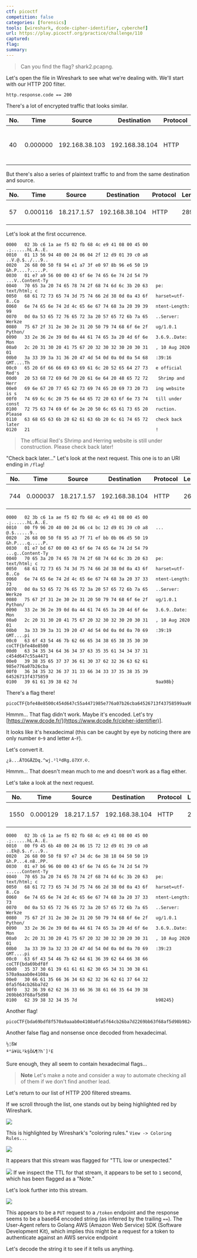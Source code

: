 ```yaml
---
ctf: picoctf
competition: false
categories: [forensics]
tools: [wireshark, dcode-cipher-identifier, cyberchef]
url: https://play.picoctf.org/practice/challenge/110
captured: 
flag: 
summary:
---
```


> Can you find the flag? shark2.pcapng.

Let's open the file in Wireshark to see what we're dealing with. We'll start with our HTTP 200 filter.

```
http.response.code == 200
```

There's a lot of encrypted traffic that looks similar.

| No. | Time     | Source          | Destination    | Protocol | Length | Info                                                         |
| --- | -------- | -------------- | -------------- | -------- | ------ | ------------------------------------------------------------ |
| 40  | 0.000000 | 192.168.38.103 | 192.168.38.104 | HTTP     | 553    | HTTP/1.1 200   (application/http-kerberos-session-encrypted) |

But there's also a series of plaintext traffic to and from the same destination and source.

| No. | Time     | Source       | Destination    | Protocol | Length | Info                         |
| --- | -------- | ----------- | -------------- | -------- | ------ | ---------------------------- |
| 57  | 0.000116 | 18.217.1.57 | 192.168.38.104 | HTTP     | 289    | HTTP/1.0 200 OK  (text/html) |

Let's look at the first occurrence.

```
0000   02 3b c6 1a ae f5 02 fb 68 4c e9 41 08 00 45 00   .;......hL.A..E.
0010   01 13 56 94 40 00 24 06 04 2f 12 d9 01 39 c0 a8   ..V.@.$../...9..
0020   26 68 00 50 f8 94 e1 a7 3f e0 97 8b 96 e6 50 19   &h.P....?.....P.
0030   01 e7 a9 56 00 00 43 6f 6e 74 65 6e 74 2d 54 79   ...V..Content-Ty
0040   70 65 3a 20 74 65 78 74 2f 68 74 6d 6c 3b 20 63   pe: text/html; c
0050   68 61 72 73 65 74 3d 75 74 66 2d 38 0d 0a 43 6f   harset=utf-8..Co
0060   6e 74 65 6e 74 2d 4c 65 6e 67 74 68 3a 20 39 39   ntent-Length: 99
0070   0d 0a 53 65 72 76 65 72 3a 20 57 65 72 6b 7a 65   ..Server: Werkze
0080   75 67 2f 31 2e 30 2e 31 20 50 79 74 68 6f 6e 2f   ug/1.0.1 Python/
0090   33 2e 36 2e 39 0d 0a 44 61 74 65 3a 20 4d 6f 6e   3.6.9..Date: Mon
00a0   2c 20 31 30 20 41 75 67 20 32 30 32 30 20 30 31   , 10 Aug 2020 01
00b0   3a 33 39 3a 31 36 20 47 4d 54 0d 0a 0d 0a 54 68   :39:16 GMT....Th
00c0   65 20 6f 66 66 69 63 69 61 6c 20 52 65 64 27 73   e official Red's
00d0   20 53 68 72 69 6d 70 20 61 6e 64 20 48 65 72 72    Shrimp and Herr
00e0   69 6e 67 20 77 65 62 73 69 74 65 20 69 73 20 73   ing website is s
00f0   74 69 6c 6c 20 75 6e 64 65 72 20 63 6f 6e 73 74   till under const
0100   72 75 63 74 69 6f 6e 2e 20 50 6c 65 61 73 65 20   ruction. Please 
0110   63 68 65 63 6b 20 62 61 63 6b 20 6c 61 74 65 72   check back later
0120   21                                                !
```

> The official Red's Shrimp and Herring website is still under construction. Please check back later!

"Check back later..." Let's look at the next request. This one is to an URI ending in `/flag`!

|No.|Time    |Source      |Destination   |Protocol|Length|Info                        |
|---|--------|-----------|--------------|--------|------|----------------------------|
|744|0.000037|18.217.1.57|192.168.38.104|HTTP    |263   |HTTP/1.0 200 OK  (text/html)|

```
0000   02 3b c6 1a ae f5 02 fb 68 4c e9 41 08 00 45 00   .;......hL.A..E.
0010   00 f9 96 20 40 00 24 06 c4 bc 12 d9 01 39 c0 a8   ... @.$......9..
0020   26 68 00 50 f8 95 a3 7f 71 ef bb 0b 06 d5 50 19   &h.P....q.....P.
0030   01 e7 bd 67 00 00 43 6f 6e 74 65 6e 74 2d 54 79   ...g..Content-Ty
0040   70 65 3a 20 74 65 78 74 2f 68 74 6d 6c 3b 20 63   pe: text/html; c
0050   68 61 72 73 65 74 3d 75 74 66 2d 38 0d 0a 43 6f   harset=utf-8..Co
0060   6e 74 65 6e 74 2d 4c 65 6e 67 74 68 3a 20 37 33   ntent-Length: 73
0070   0d 0a 53 65 72 76 65 72 3a 20 57 65 72 6b 7a 65   ..Server: Werkze
0080   75 67 2f 31 2e 30 2e 31 20 50 79 74 68 6f 6e 2f   ug/1.0.1 Python/
0090   33 2e 36 2e 39 0d 0a 44 61 74 65 3a 20 4d 6f 6e   3.6.9..Date: Mon
00a0   2c 20 31 30 20 41 75 67 20 32 30 32 30 20 30 31   , 10 Aug 2020 01
00b0   3a 33 39 3a 31 39 20 47 4d 54 0d 0a 0d 0a 70 69   :39:19 GMT....pi
00c0   63 6f 43 54 46 7b 62 66 65 34 38 65 38 35 30 30   coCTF{bfe48e8500
00d0   63 34 35 34 64 36 34 37 63 35 35 61 34 34 37 31   c454d647c55a4471
00e0   39 38 35 65 37 37 36 61 30 37 62 32 36 63 62 61   985e776a07b26cba
00f0   36 34 35 32 36 37 31 33 66 34 33 37 35 38 35 39   64526713f4375859
0100   39 61 61 39 38 62 7d                              9aa98b}
```

There's a flag there!

```
picoCTF{bfe48e8500c454d647c55a4471985e776a07b26cba64526713f43758599aa98b}
```

Hmmm... That flag didn't work. Maybe it's encoded. Let's try [https://www.dcode.fr/](https://www.dcode.fr/cipher-identifier)].

It looks like it's hexadecimal (this can be caught by eye by noticing there are only number `0`-`9` and letter `A`-`F`).

Let's convert it.

```
¿ä...ÄTÖGÅZDq.^wj.²lºdRg.ô7XY.©.
```

Hmmm... That doesn't mean much to me and doesn't work as a flag either.

Let's take a look at the next request.

| No.  | Time     | Source      | Destination    | Protocol | Length | Info                         |
| ---- | -------- | ----------- | -------------- | -------- | ------ | ---------------------------- |
| 1550 | 0.000129 | 18.217.1.57 | 192.168.38.104 | HTTP     | 263    | HTTP/1.0 200 OK  (text/html) |

```
0000   02 3b c6 1a ae f5 02 fb 68 4c e9 41 08 00 45 00   .;......hL.A..E.
0010   00 f9 45 6b 40 00 24 06 15 72 12 d9 01 39 c0 a8   ..Ek@.$..r...9..
0020   26 68 00 50 f8 97 e7 34 dc 6e 38 18 04 50 50 19   &h.P...4.n8..PP.
0030   01 e7 b6 96 00 00 43 6f 6e 74 65 6e 74 2d 54 79   ......Content-Ty
0040   70 65 3a 20 74 65 78 74 2f 68 74 6d 6c 3b 20 63   pe: text/html; c
0050   68 61 72 73 65 74 3d 75 74 66 2d 38 0d 0a 43 6f   harset=utf-8..Co
0060   6e 74 65 6e 74 2d 4c 65 6e 67 74 68 3a 20 37 33   ntent-Length: 73
0070   0d 0a 53 65 72 76 65 72 3a 20 57 65 72 6b 7a 65   ..Server: Werkze
0080   75 67 2f 31 2e 30 2e 31 20 50 79 74 68 6f 6e 2f   ug/1.0.1 Python/
0090   33 2e 36 2e 39 0d 0a 44 61 74 65 3a 20 4d 6f 6e   3.6.9..Date: Mon
00a0   2c 20 31 30 20 41 75 67 20 32 30 32 30 20 30 31   , 10 Aug 2020 01
00b0   3a 33 39 3a 32 33 20 47 4d 54 0d 0a 0d 0a 70 69   :39:23 GMT....pi
00c0   63 6f 43 54 46 7b 62 64 61 36 39 62 64 66 38 66   coCTF{bda69bdf8f
00d0   35 37 30 61 39 61 61 61 62 30 65 34 31 30 38 61   570a9aaab0e4108a
00e0   30 66 61 35 66 36 34 63 62 32 36 62 61 37 64 32   0fa5f64cb26ba7d2
00f0   32 36 39 62 62 36 33 66 36 38 61 66 35 64 39 38   269bb63f68af5d98
0100   62 39 38 32 34 35 7d                              b98245}
```

Another flag!

```
picoCTF{bda69bdf8f570a9aaab0e4108a0fa5f64cb26ba7d2269bb63f68af5d98b98245}
```

Another false flag and nonsense once decoded from hexadecimal.

```
½¦ßW
ª°ä¥öL²k§Ò&¶?h¯]¹E
```

Sure enough, they all seem to contain hexadecimal flags... 

> **Note**
> Let's make a note and consider a way to automate checking all of them if we don't find another lead.

Let's return to our list of HTTP 200 filtered streams.

If we scroll through the list, one stands out by being highlighted red by Wireshark.

![](./attachments/shark2pcapng_highlight.png)

This is highlighted by Wireshark's "coloring rules." `View -> Coloring Rules...`

![](./attachments/wireshark_coloring_rules.png)

It appears that this stream was flagged for "TTL low or unexpected."

![](./attachments/shark2pcapng_ttl_1.png)
If we inspect the TTL for that stream, it appears to be set to `1` second, which has been flagged as a "Note."

Let's look further into this stream.

![](./attachments/shark2pcapng_short_ttl_stream.png)

This appears to be a `PUT` request to a `/token` endpoint and the response seems to be a base64 encoded string (as inferred by the trailing `==`). The User-Agent refers to Golang AWS (Amazon Web Service) SDK (Software Development Kit), which implies this might be a request for a token to authenticate against an AWS service endpoint

Let's decode the string it to see if it tells us anything.
